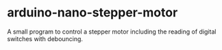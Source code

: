 # arduino-nano-stepper-motor
A small program to control a stepper motor including the reading of digital switches with debouncing. 
